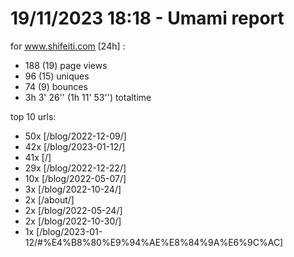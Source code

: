 # 19/11/2023 18:18 - Umami report
for www.shifeiti.com [24h] :

 - 188 (19) page views
 - 96 (15) uniques
 - 74 (9) bounces
 - 3h 3' 26'' (1h 11' 53'') totaltime


top 10 urls:
 - 50x [/blog/2022-12-09/]
 - 42x [/blog/2023-01-12/]
 - 41x [/]
 - 29x [/blog/2022-12-22/]
 - 10x [/blog/2022-05-07/]
 - 3x [/blog/2022-10-24/]
 - 2x [/about/]
 - 2x [/blog/2022-05-24/]
 - 2x [/blog/2022-10-30/]
 - 1x [/blog/2023-01-12/#%E4%B8%80%E9%94%AE%E8%84%9A%E6%9C%AC]



